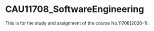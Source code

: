# CAU11708_SoftwareEngineering
This is for the study and assignment of the course No.11708(2020-1).

